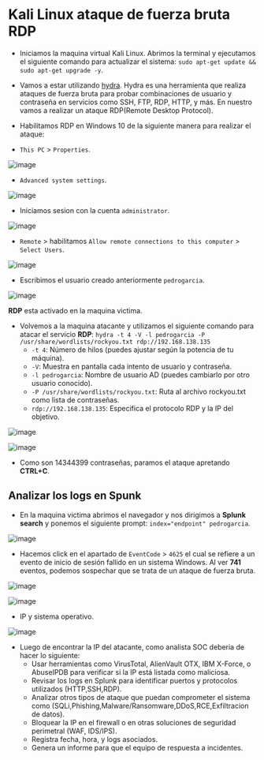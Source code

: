 # Kali Linux ataque de fuerza bruta RDP

- Iniciamos la maquina virtual Kali Linux. Abrimos la terminal y ejecutamos el siguiente comando para actualizar el sistema: `sudo apt-get update && sudo apt-get upgrade -y`.

- Vamos a estar utilizando [hydra](https://www.kali.org/tools/hydra/). Hydra es una herramienta que realiza ataques de fuerza bruta para probar combinaciones de usuario y contraseña en servicios como SSH, FTP, RDP, HTTP, y más. En nuestro vamos a realizar un ataque RDP(Remote Desktop Protocol).

- Habilitamos RDP en Windows 10 de la siguiente manera para realizar el ataque:

- `This PC` > `Properties`.

![image](https://github.com/user-attachments/assets/410a8c5a-c921-4450-800d-d3b6d1cbc5fd)

- `Advanced system settings`.

![image](https://github.com/user-attachments/assets/adf0e948-30bf-45fd-8baf-a4a5f467b8a0)

- Iniciamos sesion con la cuenta `administrator`.

![image](https://github.com/user-attachments/assets/438bd68e-f6ae-4c4b-be75-421c7fcc4d6c)

- `Remote` > habilitamos `Allow remote connections to this computer` > `Select Users`.

![image](https://github.com/user-attachments/assets/ffe87319-4068-4d8d-80fe-0d5f6f69744a)

- Escribimos el usuario creado anteriormente `pedrogarcia`.

![image](https://github.com/user-attachments/assets/114549db-a1cc-4938-ae5c-9b9c774416d8)

**RDP** esta activado en la maquina victima.

- Volvemos a la maquina atacante y utilizamos el siguiente comando para atacar el servicio **RDP**: `hydra -t 4 -V -l pedrogarcia -P /usr/share/wordlists/rockyou.txt rdp://192.168.138.135`
  - `-t 4`: Número de hilos (puedes ajustar según la potencia de tu máquina).
  - `-V`: Muestra en pantalla cada intento de usuario y contraseña.
  - `-l pedrogarcia`: Nombre de usuario AD (puedes cambiarlo por otro usuario conocido).
  - `-P /usr/share/wordlists/rockyou.txt`: Ruta al archivo rockyou.txt como lista de contraseñas.
  - `rdp://192.168.138.135`: Especifica el protocolo RDP y la IP del objetivo.

![image](https://github.com/user-attachments/assets/d1af907c-6c40-41dd-ad9b-a6fdf4e80e13)

![image](https://github.com/user-attachments/assets/d059dc84-f017-4e2f-b447-d178db154de2)

- Como son 14344399 contraseñas, paramos el ataque apretando **CTRL+C**.

## Analizar los logs en Spunk

- En la maquina victima abrimos el navegador y nos dirigimos a **Splunk search** y ponemos el siguiente prompt: `index="endpoint" pedrogarcia`.

![image](https://github.com/user-attachments/assets/41601840-b29d-457e-934a-f264339640fe)

- Hacemos click en el apartado de `EventCode` > `4625` el cual se refiere a un evento de inicio de sesión fallido en un sistema Windows. Al ver **741** eventos, podemos sospechar que se trata de un ataque de fuerza bruta.

![image](https://github.com/user-attachments/assets/5fcbcc4b-f786-4772-9b9d-e6536b4a1c42)

![image](https://github.com/user-attachments/assets/dce39fb4-094e-4f6d-afb0-23bf9e8a6a2e)

- IP y sistema operativo.

![image](https://github.com/user-attachments/assets/15a5fa0b-6a95-44d7-925c-e2fd1987b0cc)

- Luego de encontrar la IP del atacante, como analista SOC deberia de hacer lo siguiente:
  - Usar herramientas como VirusTotal, AlienVault OTX, IBM X-Force, o AbuseIPDB para verificar si la IP está listada como maliciosa.
  - Revisar los logs en Splunk para identificar puertos y protocolos utilizados (HTTP,SSH,RDP).
  - Analizar otros tipos de ataque que puedan comprometer el sistema como (SQLi,Phishing,Malware/Ransomware,DDoS,RCE,Exfiltracion de datos).
  - Bloquear la IP en el firewall o en otras soluciones de seguridad perimetral (WAF, IDS/IPS).
  - Registra fecha, hora, y logs asociados.
  - Genera un informe para que el equipo de respuesta a incidentes.























  

